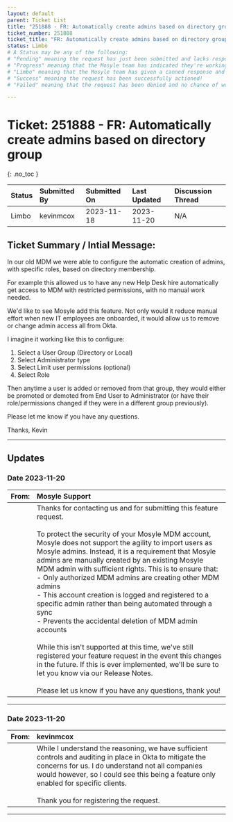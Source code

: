 ```yaml
---
layout: default
parent: Ticket List
title: "251888 - FR: Automatically create admins based on directory group"
ticket_number: 251888
ticket_title: "FR: Automatically create admins based on directory group"
status: Limbo
# A Status may be any of the following:
# "Pending" meaning the request has just been submitted and lacks response.
# "Progress" meaning that the Mosyle team has indicated they're working on it.
# "Limbo" meaning that the Mosyle team has given a canned response and the request has been closed without much of a followup.
# "Success" meaning the request has been successfully actioned!
# "Failed" meaning that the request has been denied and no chance of working on it 😔

---
```


# Ticket: 251888 - FR: Automatically create admins based on directory group
{: .no_toc }
  
| Status | Submitted By | Submitted On | Last Updated | Discussion Thread |
|:---|:---|:---|:---|:---|
| Limbo | kevinmcox | 2023-11-18 | 2023-11-20 | N/A |

## Ticket Summary / Intial Message:

In our old MDM we were able to configure the automatic creation of admins, with specific roles, based on directory membership.

For example this allowed us to have any new Help Desk hire automatically get access to MDM with restricted permissions, with no manual work needed.

We'd like to see Mosyle add this feature. Not only would it reduce manual effort when new IT employees are onboarded, it would allow us to remove or change admin access all from Okta.

I imagine it working like this to configure:

1. Select a User Group (Directory or Local)
2. Select Administrator type
3. Select Limit user permissions (optional)
4. Select Role

Then anytime a user is added or removed from that group, they would either be promoted or demoted from End User to Administrator (or have their role/permissions changed if they were in a different group previously).

Please let me know if you have any questions.

Thanks,
Kevin

---

## Updates

### Date 2023-11-20

| From: | Mosyle Support |
|:---|:---|
|| Thanks for contacting us and for submitting this feature request.<br><br> To protect the security of your Mosyle MDM account, Mosyle does not support the agility to import users as Mosyle admins. Instead, it is a requirement that Mosyle admins are manually created by an existing Mosyle MDM admin with sufficient rights. This is to ensure that:<br> - Only authorized MDM admins are creating other MDM admins <br>- This account creation is logged and registered to a specific admin rather than being automated through a sync<br> - Prevents the accidental deletion of MDM admin accounts<br><br> While this isn't supported at this time, we've still registered your feature request in the event this changes in the future. If this is ever implemented, we'll be sure to let you know via our Release Notes.<br><br> Please let us know if you have any questions, thank you! |

---

### Date 2023-11-20

|From: | kevinmcox |
|:---|:---|
|| While I understand the reasoning, we have sufficient controls and auditing in place in Okta to mitigate the concerns for us. I do understand not all companies would however, so I could see this being a feature only enabled for specific clients.<br><br>Thank you for registering the request. |

---
